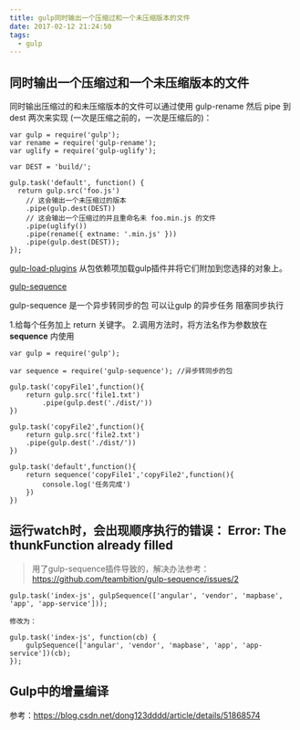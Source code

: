```yaml
---
title: gulp同时输出一个压缩过和一个未压缩版本的文件
date: 2017-02-12 21:24:50
tags:
  - gulp
---
```


## 同时输出一个压缩过和一个未压缩版本的文件

同时输出压缩过的和未压缩版本的文件可以通过使用 gulp-rename 然后 pipe 到 dest 两次来实现 (一次是压缩之前的，一次是压缩后的)：

```code
var gulp = require('gulp');
var rename = require('gulp-rename');
var uglify = require('gulp-uglify');

var DEST = 'build/';

gulp.task('default', function() {
  return gulp.src('foo.js')
    // 这会输出一个未压缩过的版本
    .pipe(gulp.dest(DEST))
    // 这会输出一个压缩过的并且重命名未 foo.min.js 的文件
    .pipe(uglify())
    .pipe(rename({ extname: '.min.js' }))
    .pipe(gulp.dest(DEST));
});
```

[gulp-load-plugins](https://www.npmjs.com/package/gulp-load-plugins)  从包依赖项加载gulp插件并将它们附加到您选择的对象上。

[gulp-sequence](https://www.npmjs.com/package/gulp-sequence)

gulp-sequence 是一个异步转同步的包 可以让gulp 的异步任务 阻塞同步执行

1.给每个任务加上 return 关键字。
2.调用方法时，将方法名作为参数放在 __sequence__ 内使用

```code
var gulp = require('gulp');

var sequence = require('gulp-sequence'); //异步转同步的包

gulp.task('copyFile1',function(){
    return gulp.src('file1.txt')
        .pipe(gulp.dest('./dist/'))
})

gulp.task('copyFile2',function(){
    return gulp.src('file2.txt')
    .pipe(gulp.dest('./dist/'))
})

gulp.task('default',function(){
    return sequence('copyFile1','copyFile2',function(){
        console.log('任务完成')
    })
})
```

## 运行watch时，会出现顺序执行的错误： Error: The thunkFunction already filled ##

> 用了gulp-sequence插件导致的，解决办法参考：https://github.com/teambition/gulp-sequence/issues/2

```gulp
gulp.task('index-js', gulpSequence(['angular', 'vendor', 'mapbase', 'app', 'app-service']));

修改为：

gulp.task('index-js', function(cb) {
    gulpSequence(['angular', 'vendor', 'mapbase', 'app', 'app-service'])(cb);
});
```

## Gulp中的增量编译 ##

   参考：https://blog.csdn.net/dong123dddd/article/details/51868574